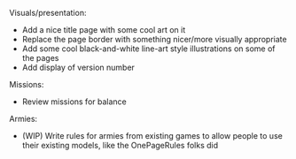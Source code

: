 
Visuals/presentation:
- Add a nice title page with some cool art on it
- Replace the page border with something nicer/more visually appropriate
- Add some cool black-and-white line-art style illustrations on some of the pages
- Add display of version number


Missions:
- Review missions for balance


Armies:
- (WIP) Write rules for armies from existing games to allow people to use their existing models, like the OnePageRules folks did
